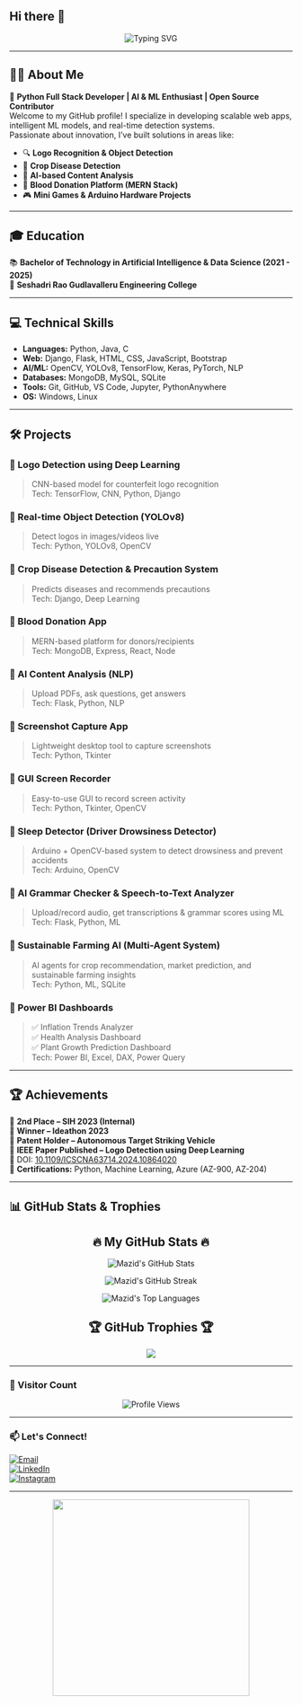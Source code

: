 ## Hi there 👋

<p align="center">
  <img src="https://readme-typing-svg.demolab.com?font=Fira+Code&pause=1000&color=00F7FF&center=true&vCenter=true&width=435&lines=Hi+There!+I'm+Mohammad+Mazid!;Python+Full+Stack+Developer;ML+%7C+AI+%7C+DL+Enthusiast;Open+Source+Contributor+%F0%9F%94%A5" alt="Typing SVG" />
</p>

---

## 👨‍💻 About Me

🚀 **Python Full Stack Developer | AI & ML Enthusiast | Open Source Contributor**  
Welcome to my GitHub profile! I specialize in developing scalable web apps, intelligent ML models, and real-time detection systems.  
Passionate about innovation, I’ve built solutions in areas like:

- 🔍 **Logo Recognition & Object Detection**
- 🌾 **Crop Disease Detection**
- 📄 **AI-based Content Analysis**
- 💉 **Blood Donation Platform (MERN Stack)**
- 🎮 **Mini Games & Arduino Hardware Projects**

---

## 🎓 Education

📚 **Bachelor of Technology in Artificial Intelligence & Data Science (2021 - 2025)**  
📍 **Seshadri Rao Gudlavalleru Engineering College**

---

## 💻 Technical Skills

- **Languages:** Python, Java, C  
- **Web:** Django, Flask, HTML, CSS, JavaScript, Bootstrap  
- **AI/ML:** OpenCV, YOLOv8, TensorFlow, Keras, PyTorch, NLP  
- **Databases:** MongoDB, MySQL, SQLite  
- **Tools:** Git, GitHub, VS Code, Jupyter, PythonAnywhere  
- **OS:** Windows, Linux

---

## 🛠 Projects

### 🔹 Logo Detection using Deep Learning  
> CNN-based model for counterfeit logo recognition  
Tech: TensorFlow, CNN, Python, Django  

### 🔹 Real-time Object Detection (YOLOv8)  
> Detect logos in images/videos live  
Tech: Python, YOLOv8, OpenCV  

### 🔹 Crop Disease Detection & Precaution System  
> Predicts diseases and recommends precautions  
Tech: Django, Deep Learning  

### 🔹 Blood Donation App  
> MERN-based platform for donors/recipients  
Tech: MongoDB, Express, React, Node  

### 🔹 AI Content Analysis (NLP)  
> Upload PDFs, ask questions, get answers  
Tech: Flask, Python, NLP  

### 🔹 Screenshot Capture App  
> Lightweight desktop tool to capture screenshots  
Tech: Python, Tkinter  

### 🔹 GUI Screen Recorder  
> Easy-to-use GUI to record screen activity  
Tech: Python, Tkinter, OpenCV  

### 🔹 Sleep Detector (Driver Drowsiness Detector)  
> Arduino + OpenCV-based system to detect drowsiness and prevent accidents  
Tech: Arduino, OpenCV  

### 🔹 AI Grammar Checker & Speech-to-Text Analyzer  
> Upload/record audio, get transcriptions & grammar scores using ML  
Tech: Flask, Python, ML  

### 🔹 Sustainable Farming AI (Multi-Agent System)  
> AI agents for crop recommendation, market prediction, and sustainable farming insights  
Tech: Python, ML, SQLite  

### 🔹 Power BI Dashboards  
> ✅ Inflation Trends Analyzer  
> ✅ Health Analysis Dashboard  
> ✅ Plant Growth Prediction Dashboard  
Tech: Power BI, Excel, DAX, Power Query  

---

## 🏆 Achievements

🏅 **2nd Place – SIH 2023 (Internal)**  
🏅 **Winner – Ideathon 2023**  
🏅 **Patent Holder – Autonomous Target Striking Vehicle**  
🏅 **IEEE Paper Published – Logo Detection using Deep Learning**  
📄 DOI: [10.1109/ICSCNA63714.2024.10864020](https://doi.org/10.1109/ICSCNA63714.2024.10864020)  
📜 **Certifications:** Python, Machine Learning, Azure (AZ-900, AZ-204)

---

## 📊 GitHub Stats & Trophies

<h2 align="center">🔥 My GitHub Stats 🔥</h2>

<p align="center">
  <img src="https://github-readme-stats.vercel.app/api?username=Mazid2003&show_icons=true&theme=radical&border_radius=15&hide_border=true" alt="Mazid's GitHub Stats" />
</p>

<p align="center">
  <img src="https://github-readme-streak-stats.herokuapp.com?user=Mazid2003&theme=radical&hide_border=true&border_radius=15" alt="Mazid's GitHub Streak" />
</p>

<p align="center">
  <img src="https://github-readme-stats.vercel.app/api/top-langs/?username=Mazid2003&layout=compact&theme=radical&border_radius=15&hide_border=true" alt="Mazid's Top Languages" />
</p>

<h2 align="center">🏆 GitHub Trophies 🏆</h2>

<p align="center">
  <img src="https://github-profile-trophy.vercel.app/?username=Mazid2003&theme=radical&no-frame=true&no-bg=true&margin-w=15&margin-h=15" />
</p>


---

### 👀 Visitor Count

<p align="center">
  <img src="https://komarev.com/ghpvc/?username=Mazid2003&style=flat-square&color=blue" alt="Profile Views" />
</p>

---

### 📫 Let's Connect!

[![Email](https://img.shields.io/badge/📧-Email-red)](mailto:mazidmd750@gmail.com)  
[![LinkedIn](https://img.shields.io/badge/🔗-LinkedIn-blue?style=flat&logo=linkedin)](https://www.linkedin.com/in/mohammadmazid)  
[![Instagram](https://img.shields.io/badge/Instagram-%23E4405F.svg?style=for-the-badge&logo=instagram&logoColor=white)](https://www.instagram.com/immazid_786/)

---

<p align="center">
  <img src="https://media.giphy.com/media/qgQUggAC3Pfv687qPC/giphy.gif" width="350" />
</p>
